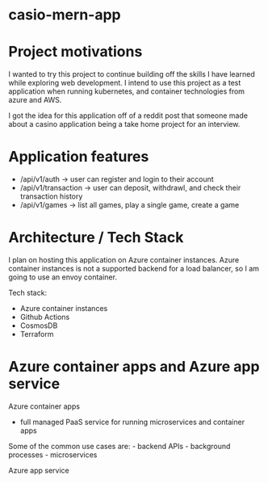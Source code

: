 # casio-mern-app

# Project motivations 
I wanted to try this project to continue building off the skills I have learned while exploring web development. I intend to use this project as a test application when running kubernetes, and container technologies from azure and AWS.

I got the idea for this application off of a reddit post that someone made about a casino application being a take home project for an interview.

# Application features

- /api/v1/auth -> user can register and login to their account
- /api/v1/transaction -> user can deposit, withdrawl, and check their transaction history
- /api/v1/games -> list all games, play a single game, create a game 

# Architecture / Tech Stack 

I plan on hosting this application on Azure container instances. Azure container instances is not a supported backend for a load balancer, so I am going to use an envoy container.

Tech stack: 
- Azure container instances
- Github Actions 
- CosmosDB
- Terraform 


# Azure container apps and Azure app service 

Azure container apps 
- full managed PaaS service for running microservices and container apps

Some of the common use cases are: 
    - backend APIs 
    - background processes 
    - microservices 

Azure app service 
